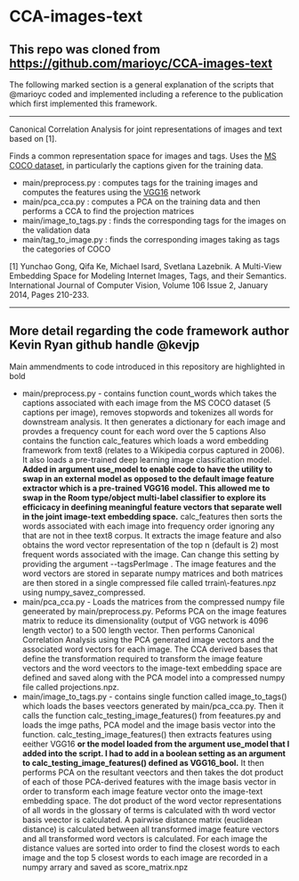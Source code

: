 # CCA-images-text
## This repo was cloned from https://github.com/marioyc/CCA-images-text 
The following marked section is a general explanation of the scripts that @marioyc coded and implemented including a reference to the publication which first implemented this framework.

---

Canonical Correlation Analysis for joint representations of images and text based on [1].

Finds a common representation space for images and tags. Uses the [MS COCO dataset](http://mscoco.org/dataset/#overview), in particularly the captions given for the training data.

* main/preprocess.py : computes tags for the training images and computes the features using the [VGG16](http://www.robots.ox.ac.uk/~vgg/research/very_deep/) network
* main/pca_cca.py : computes a PCA on the training data and then performs a CCA to find the projection matrices
* main/image_to_tags.py : finds the corresponding tags for the images on the validation data
* main/tag_to_image.py : finds the corresponding images taking as tags the categories of COCO

[1] Yunchao Gong, Qifa Ke, Michael Isard, Svetlana Lazebnik. A Multi-View Embedding Space for Modeling Internet Images, Tags, and their Semantics. International Journal of Computer Vision, Volume 106 Issue 2, January 2014, Pages 210-233.

---

## More detail regarding the code framework author Kevin Ryan github handle @kevjp
Main ammendments to code introduced in this repository are highlighted in bold

* main/preprocess.py - contains function count_words which takes the captions associated with each image from the MS COCO dataset (5 captions per image), removes stopwords and tokenizes all words for downstream analysis. It then generates a dictionary for each image and provdes a frequency count for each word over the 5 captions
Also contains the function calc_features which loads a word embedding framework from text8 (relates to a Wikipedia corpus captured in 2006). It also loads a pre-trained deep learning image classification model. **Added in argument use_model to enable code to have the utility to swap in an external model as opposed to the default image feature extractor which is a pre-trained VGG16 model. This allowed me to swap in the Room type/object multi-label classifier to explore its efficicacy in deefining meaningful feature vectors that separate well in the joint image-text embedding space.**
calc_features then sorts the words associated with each image into frequency order ignoring any that are not in thee text8 corpus. It extracts the image feature and also obtains the word vector representation of the top n (default is 2) most frequent words associated with the image. Can change this setting by providing the argument --tagsPerImage . The image features and the word vectors are stored in separate numpy matrices and both matrices are then stored in a single compressed file called trrain\\-features.npz using numpy_savez_compressed.
* main/pca_cca.py - Loads the matrices from the compressed numpy file geneerated by main/preprocess.py. Peforms PCA on the image features matrix to reduce its dimensionality (output of VGG network is 4096 length vector) to a 500 length vector. Then performs Canonical Correlation Analysis using the PCA generated image vectors and the associated word vectors for each image. The CCA derived bases that define the transformation required to transform the image feature vectors and the word veectors to the image-text embedding space are defined and saved along with the PCA model into a compressed numpy file called projections.npz.
* main/image_to_tags.py - contains single function called image_to_tags() which loads the bases veectors generated by main/pca_cca.py. Then it calls the function calc_testing_image_features() from feeatures.py and loads the imge paths, PCA model and the image basis vector into the function. calc_testing_image_features() then extracts features using eeither VGG16 **or the model loaded from the argument use_model that I added into the script. I had to add in a boolean setting as an argument to calc_testing_image_features() defined as VGG16_bool.** It then performs PCA on the resultant veectors and then takes the dot product of each of those PCA-derived features with the image basis vector in order to transform each image feature vector onto the image-text embedding space. The dot product of the word vector representations of all words in the glossary of terms is calculated with th word vector basis veector is calculated. A pairwise distance matrix (euclidean distance) is calculated between all transformed image feature vectors and all transformed word vectors is calculated. For each image the distance values are sorted into order to find the closest words to each image and the top 5 closest words to each image are recorded in a numpy arrary and saved as score_matrix.npz
